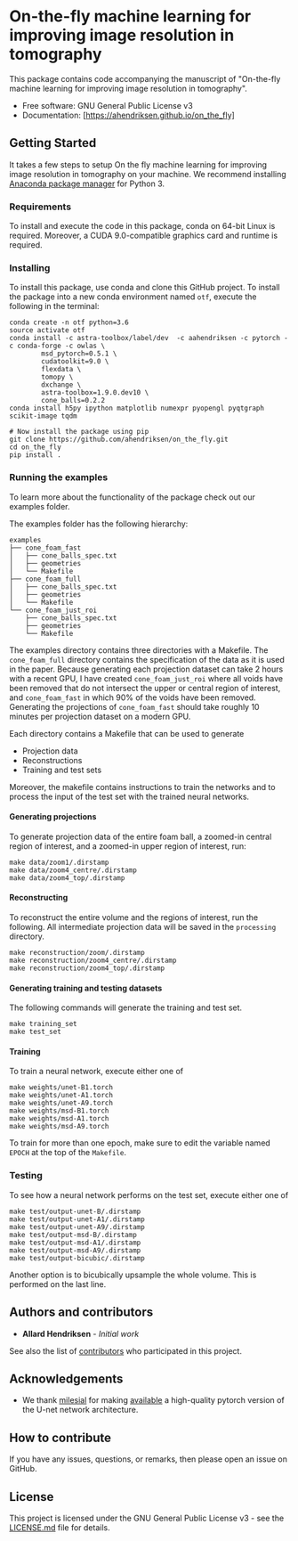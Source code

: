 # On-the-fly machine learning for improving image resolution in tomography

This package contains code accompanying the manuscript of "On-the-fly
machine learning for improving image resolution in tomography".


* Free software: GNU General Public License v3
* Documentation: [https://ahendriksen.github.io/on_the_fly]


## Getting Started

It takes a few steps to setup On the fly machine learning for improving image resolution in tomography on your
machine. We recommend installing
[Anaconda package manager](https://www.anaconda.com/download/) for
Python 3.

### Requirements

To install and execute the code in this package, conda on 64-bit Linux
is required. Moreover, a CUDA 9.0-compatible graphics card and runtime
is required.

### Installing

To install this package, use conda and clone this GitHub project.
To install the package into a new conda environment named `otf`, execute the following in the terminal:
```
conda create -n otf python=3.6
source activate otf
conda install -c astra-toolbox/label/dev  -c aahendriksen -c pytorch -c conda-forge -c owlas \
        msd_pytorch=0.5.1 \
        cudatoolkit=9.0 \
        flexdata \
        tomopy \
        dxchange \
        astra-toolbox=1.9.0.dev10 \
        cone_balls=0.2.2
conda install h5py ipython matplotlib numexpr pyopengl pyqtgraph scikit-image tqdm

# Now install the package using pip
git clone https://github.com/ahendriksen/on_the_fly.git
cd on_the_fly
pip install .
```

### Running the examples

To learn more about the functionality of the package check out our
examples folder.

The examples folder has the following hierarchy:
```
examples
├── cone_foam_fast
│   ├── cone_balls_spec.txt
│   ├── geometries
│   └── Makefile
├── cone_foam_full
│   ├── cone_balls_spec.txt
│   ├── geometries
│   └── Makefile
└── cone_foam_just_roi
    ├── cone_balls_spec.txt
    ├── geometries
    └── Makefile
```

The examples directory contains three directories with a Makefile. The
`cone_foam_full` directory contains the specification of the data as
it is used in the paper. Because generating each projection dataset
can take 2 hours with a recent GPU, I have created
`cone_foam_just_roi` where all voids have been removed that do not
intersect the upper or central region of interest, and
`cone_foam_fast` in which 90% of the voids have been
removed. Generating the projections of `cone_foam_fast` should take
roughly 10 minutes per projection dataset on a modern GPU.

Each directory contains a Makefile that can be used to generate

  * Projection data
  * Reconstructions
  * Training and test sets

Moreover, the makefile contains instructions to train the networks and
to process the input of the test set with the trained neural networks.

#### Generating projections

To generate projection data of the entire foam ball, a zoomed-in
central region of interest, and a zoomed-in upper region of interest,
run:

``` shell
make data/zoom1/.dirstamp
make data/zoom4_centre/.dirstamp
make data/zoom4_top/.dirstamp
```

#### Reconstructing

To reconstruct the entire volume and the regions of interest, run the
following. All intermediate projection data will be saved in the
`processing` directory.

``` shell
make reconstruction/zoom/.dirstamp
make reconstruction/zoom4_centre/.dirstamp
make reconstruction/zoom4_top/.dirstamp

```

#### Generating training and testing datasets

The following commands will generate the training and test set.

``` shell
make training_set
make test_set
```

#### Training

To train a neural network, execute either one of

``` shell
make weights/unet-B1.torch
make weights/unet-A1.torch
make weights/unet-A9.torch
make weights/msd-B1.torch
make weights/msd-A1.torch
make weights/msd-A9.torch
```

To train for more than one epoch, make sure to edit the variable named
`EPOCH` at the top of the `Makefile`.

### Testing

To see how a neural network performs on the test set, execute either one of

``` shell
make test/output-unet-B/.dirstamp
make test/output-unet-A1/.dirstamp
make test/output-unet-A9/.dirstamp
make test/output-msd-B/.dirstamp
make test/output-msd-A1/.dirstamp
make test/output-msd-A9/.dirstamp
make test/output-bicubic/.dirstamp
```

Another option is to bicubically upsample the whole volume. This is
performed on the last line.

## Authors and contributors

* **Allard Hendriksen** - *Initial work*

See also the list of [contributors](https://github.com/ahendriksen/on_the_fly/contributors) who participated in this project.

## Acknowledgements

* We thank [milesial](https://github.com/milesial) for making
  [available](https://github.com/milesial/Pytorch-UNet) a high-quality
  pytorch version of the U-net network architecture.

## How to contribute

If you have any issues, questions, or remarks, then please open an issue on GitHub.

## License

This project is licensed under the GNU General Public License v3 - see the [LICENSE.md](LICENSE.md) file for details.
